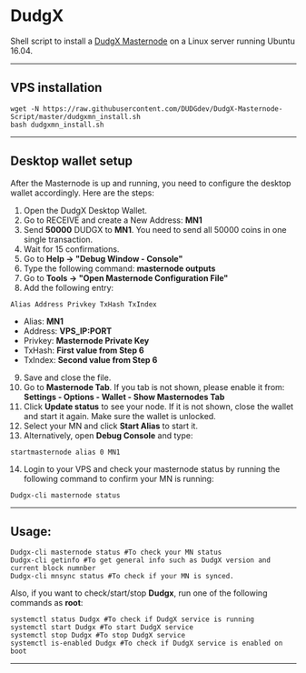 # DudgX
Shell script to install a [DudgX Masternode](https://www.dunderdogcoin.com/) on a Linux server running Ubuntu 16.04.
***

## VPS installation
```
wget -N https://raw.githubusercontent.com/DUDGdev/DudgX-Masternode-Script/master/dudgxmn_install.sh
bash dudgxmn_install.sh
```
***

## Desktop wallet setup

After the Masternode is up and running, you need to configure the desktop wallet accordingly. Here are the steps:
1. Open the DudgX Desktop Wallet.
2. Go to RECEIVE and create a New Address: **MN1**
3. Send **50000** DUDGX to **MN1**. You need to send all 50000 coins in one single transaction.
4. Wait for 15 confirmations.
5. Go to **Help -> "Debug Window - Console"**
6. Type the following command: **masternode outputs**
7. Go to  **Tools -> "Open Masternode Configuration File"**
8. Add the following entry:
```
Alias Address Privkey TxHash TxIndex
```
* Alias: **MN1**
* Address: **VPS_IP:PORT**
* Privkey: **Masternode Private Key**
* TxHash: **First value from Step 6**
* TxIndex:  **Second value from Step 6**
9. Save and close the file.
10. Go to **Masternode Tab**. If you tab is not shown, please enable it from: **Settings - Options - Wallet - Show Masternodes Tab**
11. Click **Update status** to see your node. If it is not shown, close the wallet and start it again. Make sure the wallet is unlocked.
12. Select your MN and click **Start Alias** to start it.
13. Alternatively, open **Debug Console** and type:
```
startmasternode alias 0 MN1
```
14. Login to your VPS and check your masternode status by running the following command to confirm your MN is running:
```
Dudgx-cli masternode status
```
***

## Usage:
```
Dudgx-cli masternode status #To check your MN status
Dudgx-cli getinfo #To get general info such as DudgX version and current block numnber
Dudgx-cli mnsync status #To check if your MN is synced.
```
Also, if you want to check/start/stop **Dudgx**, run one of the following commands as **root**:

```
systemctl status Dudgx #To check if DudgX service is running
systemctl start Dudgx #To start DudgX service
systemctl stop Dudgx #To stop DudgX service
systemctl is-enabled Dudgx #To check if DudgX service is enabled on boot
```
***

